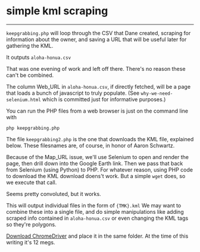 # simple kml scraping
---

`keepgrabbing.php` will loop through the CSV that Dane created, scraping for information about the owner, and saving a URL that will be useful later for gathering the KML.

It outputs `aloha-honua.csv`

That was one evening of work and left off there. There's no reason these can't be combined.

The column Web_URL in `aloha-honua.csv`, if directly fetched, will be a page that loads a bunch of javascript to truly populate. (See `why-we-need-selenium.html` which is committed just for informative purposes.)

You can run the PHP files from a web browser is just on the command line with 

`php keepgrabbing.php`

The file `keepgrabbing2.php` is the one that downloads the KML file, explained below. These filesnames are, of course, in honor of Aaron Schwartz.

Because of the Map_URL issue, we'll use Selenium to open and render the page, then drill down into the Google Earth link. Then we pass that back from Selenium (using Python) to PHP. For whatever reason, using PHP code to download the KML download doens't work. But a simple `wget` does, so we execute that call.

Seems pretty convoluted, but it works.

This will output individual files in the form of `{TMK}.kml`
We may want to combine these into a single file, and do simple manipulations like adding scraped info contained in `aloha-honua.csv` or even changing the KML tags so they're polygons.

[Download ChromeDriver](https://sites.google.com/a/chromium.org/chromedriver/downloads) and place it in the same folder. At the time of this writing it's 12 megs.